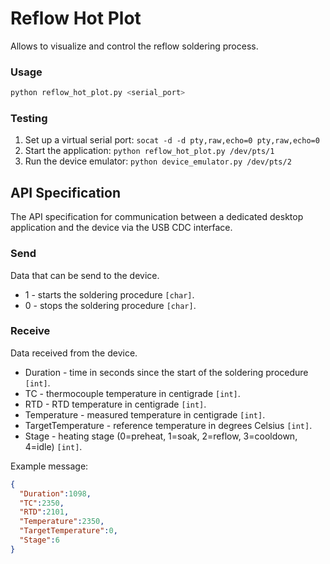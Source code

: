 # Reflow Hot Plot

Allows to visualize and control the reflow soldering process.

### Usage

```bash
python reflow_hot_plot.py <serial_port>
```

### Testing

1. Set up a virtual serial port: `socat -d -d pty,raw,echo=0 pty,raw,echo=0`
1. Start the application: `python reflow_hot_plot.py /dev/pts/1`
1. Run the device emulator: `python device_emulator.py /dev/pts/2`

## API Specification

The API specification for communication between a dedicated desktop application and the device via the USB CDC interface.

### Send

Data that can be send to the device.

- 1 - starts the soldering procedure `[char]`.
- 0 - stops the soldering procedure `[char]`.

### Receive

Data received from the device.

- Duration - time in seconds since the start of the soldering procedure `[int]`.
- TC - thermocouple temperature in centigrade `[int]`.
- RTD - RTD temperature in centigrade `[int]`.
- Temperature - measured temperature in centigrade `[int]`.
- TargetTemperature - reference temperature in degrees Celsius `[int]`.
- Stage - heating stage (0=preheat, 1=soak, 2=reflow, 3=cooldown, 4=idle) `[int]`.

Example message:

```json
{
  "Duration":1098,
  "TC":2350,
  "RTD":2101,
  "Temperature":2350,
  "TargetTemperature":0,
  "Stage":6
}
```
